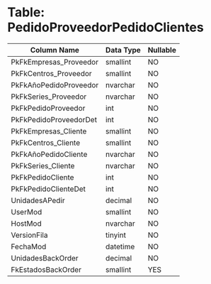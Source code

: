 # Table: PedidoProveedorPedidoClientes

| Column Name | Data Type | Nullable |
|-------------|-----------|----------|
| PkFkEmpresas_Proveedor | smallint | NO |
| PkFkCentros_Proveedor | smallint | NO |
| PkFkAñoPedidoProveedor | nvarchar | NO |
| PkFkSeries_Proveedor | nvarchar | NO |
| PkFkPedidoProveedor | int | NO |
| PkFkPedidoProveedorDet | int | NO |
| PkFkEmpresas_Cliente | smallint | NO |
| PkFkCentros_Cliente | smallint | NO |
| PkFkAñoPedidoCliente | nvarchar | NO |
| PkFkSeries_Cliente | nvarchar | NO |
| PkFkPedidoCliente | int | NO |
| PkFkPedidoClienteDet | int | NO |
| UnidadesAPedir | decimal | NO |
| UserMod | smallint | NO |
| HostMod | nvarchar | NO |
| VersionFila | tinyint | NO |
| FechaMod | datetime | NO |
| UnidadesBackOrder | decimal | NO |
| FkEstadosBackOrder | smallint | YES |
